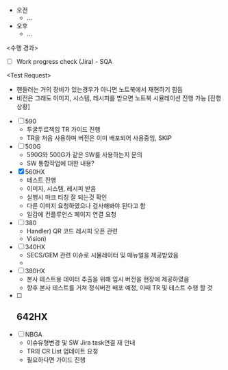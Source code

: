 - 오전
	- ...
- 오후
	- ...

<수행 경과>
- [ ] Work progress check (Jira) - SQA

\<Test Request>
- 핸들러는 거의 장비가 있는경우가 아니면 노트북에서 재현하기 힘듬
- 비전은 그래도 이미지, 시스템, 레시피를 받으면 노트북 시뮬레이션 진행 가능
[진행상황]
- [ ] 590
	- 투굴두르책임 TR 가이드 진행
	- TR을 처음 사용하며 버전은 이미 배포되어 사용중임, SKIP
- [ ] 500G
	- 590G와 500G가 같은 SW를 사용하는지 문의
	- SW 통합작업에 대한 내용?
- [x] 560HX
	- 테스트 진행
	- 이미지, 시스템, 레시피 받음
	- 실행시 마크 티칭 잘 되는것 확인
	- 다른 이미지 요청하였으나 검사해봐야 된다고 함
	- 일감에 컨플루언스 페이지 연결 요청
- [ ] 380
	- Handler) QR 코드 레시피 오픈 관련
	- Vision) 
- [ ] 340HX
	- SECS/GEM 관련 이슈로 시뮬레이터 및 매뉴얼을 제공받았음
	- 
- [ ] 380HX
	- 본사 테스트용 데이터 추출을 위해 임시 버전을 현장에 제공하였음
	- 향후 본사 테스트를 거쳐 정식버전 배포 예정, 이때 TR 및 테스트 수행 할 것
- [ ] 642HX
	- 
- [ ] NBGA
	- 이슈유형변경 및 SW Jira task연결 재 안내
	- TR의 CR List 업데이트 요청
	- 필요하다면 가이드 진행